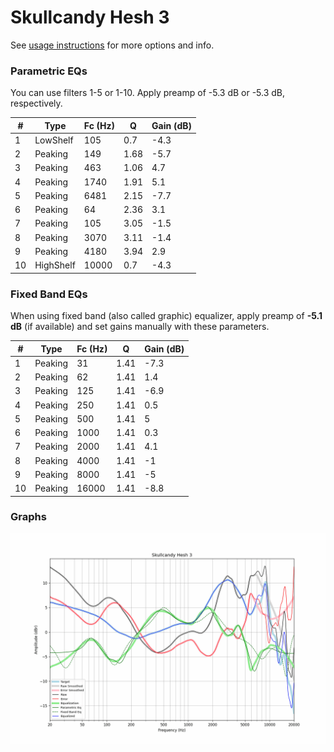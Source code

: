# Skullcandy Hesh 3
See [usage instructions](https://github.com/jaakkopasanen/AutoEq#usage) for more options and info.

### Parametric EQs
You can use filters 1-5 or 1-10. Apply preamp of -5.3 dB or -5.3 dB, respectively.

|   # | Type      |   Fc (Hz) |    Q |   Gain (dB) |
|-----|-----------|-----------|------|-------------|
|   1 | LowShelf  |       105 | 0.7  |        -4.3 |
|   2 | Peaking   |       149 | 1.68 |        -5.7 |
|   3 | Peaking   |       463 | 1.06 |         4.7 |
|   4 | Peaking   |      1740 | 1.91 |         5.1 |
|   5 | Peaking   |      6481 | 2.15 |        -7.7 |
|   6 | Peaking   |        64 | 2.36 |         3.1 |
|   7 | Peaking   |       105 | 3.05 |        -1.5 |
|   8 | Peaking   |      3070 | 3.11 |        -1.4 |
|   9 | Peaking   |      4180 | 3.94 |         2.9 |
|  10 | HighShelf |     10000 | 0.7  |        -4.3 |

### Fixed Band EQs
When using fixed band (also called graphic) equalizer, apply preamp of **-5.1 dB** (if available) and set gains manually with these parameters.

|   # | Type    |   Fc (Hz) |    Q |   Gain (dB) |
|-----|---------|-----------|------|-------------|
|   1 | Peaking |        31 | 1.41 |        -7.3 |
|   2 | Peaking |        62 | 1.41 |         1.4 |
|   3 | Peaking |       125 | 1.41 |        -6.9 |
|   4 | Peaking |       250 | 1.41 |         0.5 |
|   5 | Peaking |       500 | 1.41 |         5   |
|   6 | Peaking |      1000 | 1.41 |         0.3 |
|   7 | Peaking |      2000 | 1.41 |         4.1 |
|   8 | Peaking |      4000 | 1.41 |        -1   |
|   9 | Peaking |      8000 | 1.41 |        -5   |
|  10 | Peaking |     16000 | 1.41 |        -8.8 |

### Graphs
![](./Skullcandy%20Hesh%203.png)
